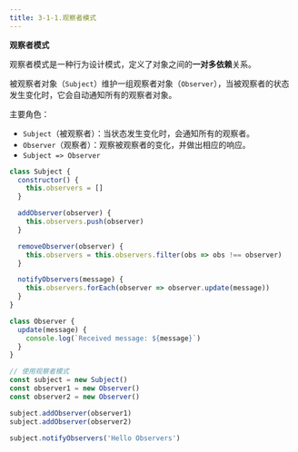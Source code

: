 ```yaml
---
title: 3-1-1.观察者模式
---
```


**观察者模式**

观察者模式是一种行为设计模式，定义了对象之间的**一对多依赖**关系。

被观察者对象（`Subject`）维护一组观察者对象（`Observer`），当被观察者的状态发生变化时，它会自动通知所有的观察者对象。

主要角色：

- `Subject`（被观察者）：当状态发生变化时，会通知所有的观察者。
- `Observer`（观察者）：观察被观察者的变化，并做出相应的响应。
- `Subject => Observer`

```js
class Subject {
  constructor() {
    this.observers = []
  }

  addObserver(observer) {
    this.observers.push(observer)
  }

  removeObserver(observer) {
    this.observers = this.observers.filter(obs => obs !== observer)
  }

  notifyObservers(message) {
    this.observers.forEach(observer => observer.update(message))
  }
}

class Observer {
  update(message) {
    console.log(`Received message: ${message}`)
  }
}

// 使用观察者模式
const subject = new Subject()
const observer1 = new Observer()
const observer2 = new Observer()

subject.addObserver(observer1)
subject.addObserver(observer2)

subject.notifyObservers('Hello Observers')
```
